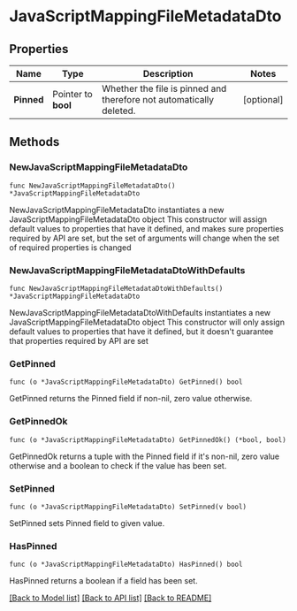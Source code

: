 # JavaScriptMappingFileMetadataDto

## Properties

Name | Type | Description | Notes
------------ | ------------- | ------------- | -------------
**Pinned** | Pointer to **bool** | Whether the file is pinned and therefore not automatically deleted. | [optional] 

## Methods

### NewJavaScriptMappingFileMetadataDto

`func NewJavaScriptMappingFileMetadataDto() *JavaScriptMappingFileMetadataDto`

NewJavaScriptMappingFileMetadataDto instantiates a new JavaScriptMappingFileMetadataDto object
This constructor will assign default values to properties that have it defined,
and makes sure properties required by API are set, but the set of arguments
will change when the set of required properties is changed

### NewJavaScriptMappingFileMetadataDtoWithDefaults

`func NewJavaScriptMappingFileMetadataDtoWithDefaults() *JavaScriptMappingFileMetadataDto`

NewJavaScriptMappingFileMetadataDtoWithDefaults instantiates a new JavaScriptMappingFileMetadataDto object
This constructor will only assign default values to properties that have it defined,
but it doesn't guarantee that properties required by API are set

### GetPinned

`func (o *JavaScriptMappingFileMetadataDto) GetPinned() bool`

GetPinned returns the Pinned field if non-nil, zero value otherwise.

### GetPinnedOk

`func (o *JavaScriptMappingFileMetadataDto) GetPinnedOk() (*bool, bool)`

GetPinnedOk returns a tuple with the Pinned field if it's non-nil, zero value otherwise
and a boolean to check if the value has been set.

### SetPinned

`func (o *JavaScriptMappingFileMetadataDto) SetPinned(v bool)`

SetPinned sets Pinned field to given value.

### HasPinned

`func (o *JavaScriptMappingFileMetadataDto) HasPinned() bool`

HasPinned returns a boolean if a field has been set.


[[Back to Model list]](../README.md#documentation-for-models) [[Back to API list]](../README.md#documentation-for-api-endpoints) [[Back to README]](../README.md)


